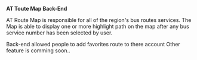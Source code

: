 **AT Toute Map Back-End**

AT Route Map is responsible for all of the region's bus routes services. The Map is
able to display one or more highlight path on the map after any bus service number has
been selected by user.

Back-end allowed people to add favorites route to there account
Other feature is comming soon..
